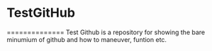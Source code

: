 # TestGitHub
==============
Test Github is a repository for showing the bare minumium of github and how to maneuver, funtion etc.
